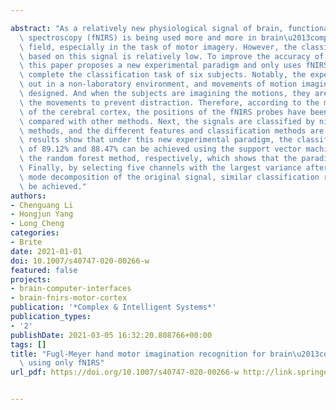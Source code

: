 ---
abstract: "As a relatively new physiological signal of brain, functional near-infrared\
  \ spectroscopy (fNIRS) is being used more and more in brain\u2013computer interface\
  \ field, especially in the task of motor imagery. However, the classification accuracy\
  \ based on this signal is relatively low. To improve the accuracy of classification,\
  \ this paper proposes a new experimental paradigm and only uses fNIRS signals to\
  \ complete the classification task of six subjects. Notably, the experiment is carried\
  \ out in a non-laboratory environment, and movements of motion imagination are properly\
  \ designed. And when the subjects are imagining the motions, they are also subvocalizing\
  \ the movements to prevent distraction. Therefore, according to the motor area theory\
  \ of the cerebral cortex, the positions of the fNIRS probes have been slightly adjusted\
  \ compared with other methods. Next, the signals are classified by nine classification\
  \ methods, and the different features and classification methods are compared. The\
  \ results show that under this new experimental paradigm, the classification accuracy\
  \ of 89.12% and 88.47% can be achieved using the support vector machine method and\
  \ the random forest method, respectively, which shows that the paradigm is effective.\
  \ Finally, by selecting five channels with the largest variance after empirical\
  \ mode decomposition of the original signal, similar classification results can\
  \ be achieved."
authors:
- Chenguang Li
- Hongjun Yang
- Long Cheng
categories:
- Brite
date: 2021-01-01
doi: 10.1007/s40747-020-00266-w
featured: false
projects:
- brain-computer-interfaces
- brain-fnirs-motor-cortex
publication: '*Complex & Intelligent Systems*'
publication_types:
- '2'
publishDate: 2021-03-05 16:32:20.808766+00:00
tags: []
title: "Fugl-Meyer hand motor imagination recognition for brain\u2013computer interfaces\
  \ using only fNIRS"
url_pdf: https://doi.org/10.1007/s40747-020-00266-w http://link.springer.com/10.1007/s40747-020-00266-w

---
